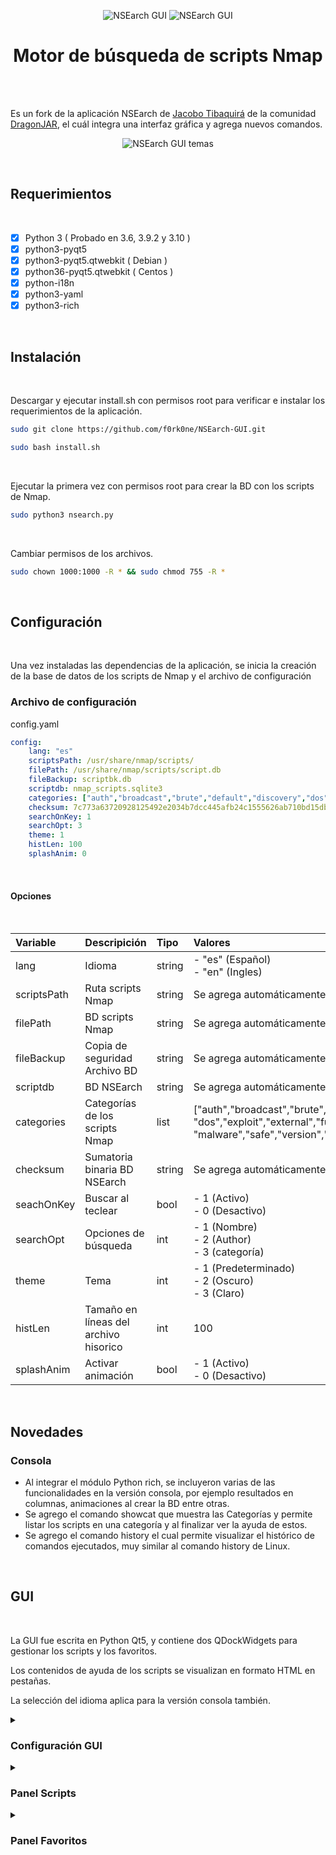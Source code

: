 <p align="center">
    <img title="NSEarch GUI" src="https://user-images.githubusercontent.com/77067446/191133255-f501f351-5f7d-4da5-bf48-7f393456c6ad.gif#gh-light-mode-only"/>     <img title="NSEarch GUI" src="https://user-images.githubusercontent.com/77067446/191135554-410efda7-5348-4d55-a53c-e28cd0d13d7f.gif#gh-dark-mode-only"/>
</p>
<h1 align="center">Motor de búsqueda de scripts Nmap</h1>
<br/>
<br>
<p>Es un fork de la aplicación NSEarch de <a href="https://github.com/jtibaquira/nsearch">Jacobo Tibaquirá</a> de la comunidad <a href="https://www.dragonjar.org">DragonJAR</a>, el cuál integra una interfaz gráfica y agrega nuevos comandos.
</p>
<p align="center">
    <img title="NSEarch GUI temas" src="https://user-images.githubusercontent.com/77067446/191131576-cecee5ca-747a-4bc8-a101-947146268bb7.png"/>
</p>
<br/>
<h2>Requerimientos</h2>
<br/>

- [x] Python 3 ( Probado en 3.6, 3.9.2 y 3.10 )
- [x] python3-pyqt5
- [x] python3-pyqt5.qtwebkit ( Debian )
- [x] python36-pyqt5.qtwebkit ( Centos )
- [x] python-i18n
- [x] python3-yaml
- [x] python3-rich

<br/>
<h2>Instalación</h2>
<br/>
<p>Descargar y ejecutar install.sh con permisos root para verificar e instalar los requerimientos de la aplicación.</p>   

```bash
sudo git clone https://github.com/f0rk0ne/NSEarch-GUI.git 
```

```bash
sudo bash install.sh
```

<br>
<p>Ejecutar la primera vez con permisos root para crear la BD con los scripts de Nmap.</p>

```bash
sudo python3 nsearch.py
```

<br>
<p>Cambiar permisos de los archivos.</p>

```bash
sudo chown 1000:1000 -R * && sudo chmod 755 -R *
```

<br>
<h2>Configuración</h2>
<br/>
    <p>Una vez instaladas las dependencias de la aplicación, se inicia la creación de la base de datos de los scripts de Nmap y el archivo de configuración</p>
    <h3>Archivo de configuración</h3>
    <p>config.yaml</p>
    
```yaml
config:    
    lang: "es"
    scriptsPath: /usr/share/nmap/scripts/
    filePath: /usr/share/nmap/scripts/script.db
    fileBackup: scriptbk.db
    scriptdb: nmap_scripts.sqlite3
    categories: ["auth","broadcast","brute","default","discovery","dos","exploit","external","fuzzer","intrusive","malware","safe","version","vuln"]
    checksum: 7c773a63720928125492e2034b7dcc445afb24c1555626ab710bd15db7bf82a3
    searchOnKey: 1
    searchOpt: 3
    theme: 1
    histLen: 100
    splashAnim: 0
```
<br>
<h4>Opciones</h4>
<br>

Variable | Descripición | Tipo | Valores
 :----- | :---------- | :---- | :-------------
lang | Idioma | string | - "es" (Español)<br>- "en" (Ingles)
scriptsPath | Ruta scripts Nmap | string | Se agrega automáticamente
filePath | BD scripts Nmap | string | Se agrega automáticamente
fileBackup | Copia de seguridad Archivo BD | string | Se agrega automáticamente
scriptdb | BD NSEarch | string | Se agrega automáticamente
categories | Categorías de los scripts Nmap | list | ["auth","broadcast","brute","default","discovery",<br>"dos","exploit","external","fuzzer","intrusive",<br>"malware","safe","version","vuln"]
checksum | Sumatoria binaria BD NSEarch | string | Se agrega automáticamente
seachOnKey | Buscar al teclear | bool | - 1 (Activo)<br>- 0 (Desactivo)
searchOpt | Opciones de búsqueda | int |- 1 (Nombre)<br>- 2 (Author)<br>- 3 (categoría)
theme | Tema | int | - 1 (Predeterminado)<br>- 2 (Oscuro)<br>- 3 (Claro)
histLen | Tamaño en líneas del archivo hisorico | int | 100
splashAnim | Activar animación | bool | - 1 (Activo)<br>- 0 (Desactivo)

<br>
<h2>Novedades</h2>
<h3>Consola</h3>

- Al integrar el módulo Python rich, se incluyeron varias de las funcionalidades en la versión consola, por ejemplo resultados en columnas, animaciones al crear la BD entre otras.
- Se agrego el comando showcat que muestra las Categorías y permite listar los scripts en una categoría y al finalizar ver la ayuda de estos.
- Se agrego el comando history el cual permite visualizar el histórico de comandos ejecutados, muy similar al comando history de Linux.

<br>
<h2>GUI</h2>
<br>
<p>La GUI fue escrita en Python Qt5, y contiene dos QDockWidgets para gestionar los scripts y los favoritos.</p>
<p>Los contenidos de ayuda de los scripts se visualizan en formato HTML en pestañas.</p>
<p>La selección del idioma aplica para la versión consola también.</p>

<details>
    <summary><h3>Configuración GUI</h3></summary>
    <br>
    <p>Permite establecer las opciones de la interfaz.</p>
    <br>
    <p align="center">
        <img width="400" title="NSEarch GUI - Configuración" src="https://user-images.githubusercontent.com/77067446/191139252-62ca128e-ab78-4497-b3d0-868eacf197f8.png#gh-light-mode-only"/>
        <img width="400" title="NSEarch GUI - Configuración" src="https://user-images.githubusercontent.com/77067446/191139255-0868c0ac-f8a2-4839-bfe3-84e82aaada8b.png#gh-dark-mode-only"/>
    </p>    
</details>

<details>
    <summary><h3>Panel Scripts</h3></summary>
    <br>
    <p>Permite gestionar los scripts NSE.</p>
    <br>
    <p align="center">
        <img width="500" title="NSEarch panel scripts" src="https://user-images.githubusercontent.com/77067446/191142595-77ad4afe-960d-4ea9-b5de-c6927bc500f7.png#gh-light-mode-only"/>
        <img width="500" title="NSEarch panel scripts" src="https://user-images.githubusercontent.com/77067446/191142598-73e286d9-d56f-4842-9a68-f9c817f85a09.png#gh-dark-mode-only"/>
    </p>
    <h4>Agregar script a favoritos</h4>
    <br>
    <p>Permite agregar un script a favoritos con un ranking.</p>
    <p align="center">         
        <img width="700" title="NSEarch Agregar script a favoritos" src="https://user-images.githubusercontent.com/77067446/191146139-a331c7a9-d4ac-40bd-95a4-dd3304d041e6.png#gh-light-mode-only"/>
        <img width="700" title="NSEarch Agregar script a favoritos" src="https://user-images.githubusercontent.com/77067446/191145255-ce32737a-9a71-49b1-86de-d076ccf9c3b4.png#gh-dark-mode-only"/>
    </p>
</details>

<details>
    <summary><h3>Panel Favoritos</h3></summary>
    <br>
    <p>Permite gestionar los scripts favoritos.</p>
    <p align="center">    
       <img title="NSEarch panel favoritos" src="https://user-images.githubusercontent.com/77067446/189177066-dc39edbe-cd3f-42e0-9d59-e9c4869fd501.png"/>   
    </p>
    <h4>Actualizar favoritos</h4>
    <p>Permite actualizar el ranking de un script favorito.</p>
    <p align="center">
        <img title="NSEarch actualizar favorito" src="https://user-images.githubusercontent.com/77067446/189179248-5805f7c4-23e9-45e8-8b51-6c8062feaa9f.png"/>    
    </p>
</details>
